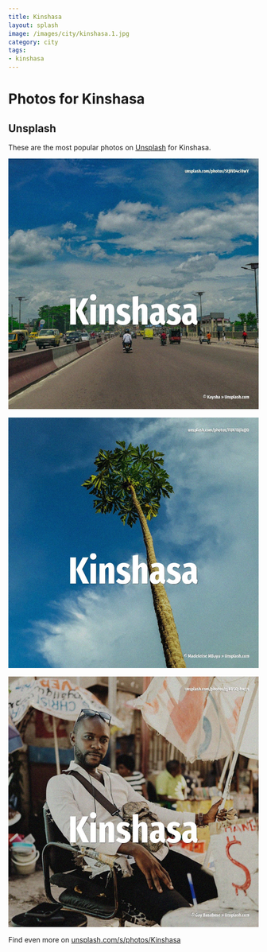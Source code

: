 ```yaml
---
title: Kinshasa
layout: splash
image: /images/city/kinshasa.1.jpg
category: city
tags:
- kinshasa
---
```

# Photos for Kinshasa

## Unsplash

These are the most popular photos on [Unsplash](https://unsplash.com) for Kinshasa.

![Kinshasa](/images/city/kinshasa.1.jpg)

![Kinshasa](/images/city/kinshasa.2.jpg)

![Kinshasa](/images/city/kinshasa.3.jpg)

Find even more on [unsplash.com/s/photos/Kinshasa](https://unsplash.com/s/photos/Kinshasa)